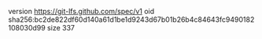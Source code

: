 version https://git-lfs.github.com/spec/v1
oid sha256:bc2de822df60d140a61d1be1d9243d67b01b26b4c84643fc9490182108030d99
size 337
